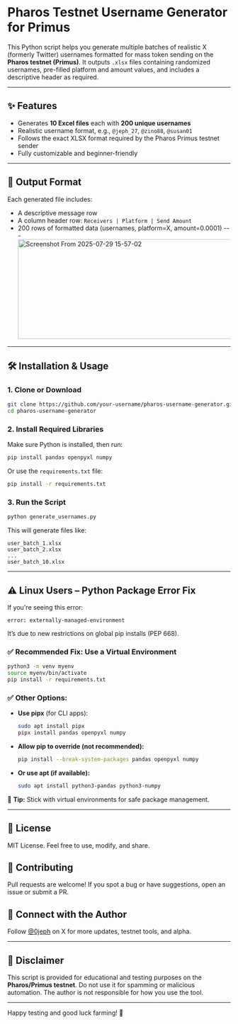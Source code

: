 # Pharos Testnet Username Generator for Primus

This Python script helps you generate multiple batches of realistic X (formerly Twitter) usernames formatted for mass token sending on the **Pharos testnet (Primus)**. It outputs `.xlsx` files containing randomized usernames, pre-filled platform and amount values, and includes a descriptive header as required.

---

## ✨ Features
- Generates **10 Excel files** each with **200 unique usernames**
- Realistic username format, e.g., `@jeph_27`, `@zino88`, `@susan01`
- Follows the exact XLSX format required by the Pharos Primus testnet sender
- Fully customizable and beginner-friendly

---

## 📂 Output Format
Each generated file includes:
- A descriptive message row
- A column header row: `Receivers | Platform | Send Amount`
- 200 rows of formatted data (usernames, platform=X, amount=0.0001)
 ---<img width="786" height="225" alt="Screenshot From 2025-07-29 15-57-02" src="https://github.com/user-attachments/assets/4b0545ca-607a-4d54-adb4-bd6339be856d" />
  

---

## 🛠 Installation & Usage

### 1. Clone or Download
```bash
git clone https://github.com/your-username/pharos-username-generator.git
cd pharos-username-generator
```

### 2. Install Required Libraries
Make sure Python is installed, then run:

```bash
pip install pandas openpyxl numpy
```

Or use the `requirements.txt` file:

```bash
pip install -r requirements.txt
```

### 3. Run the Script
```bash
python generate_usernames.py
```
This will generate files like:
```
user_batch_1.xlsx
user_batch_2.xlsx
...
user_batch_10.xlsx
```

---

## ⚠️ Linux Users – Python Package Error Fix
If you're seeing this error:

```
error: externally-managed-environment
```
It’s due to new restrictions on global pip installs (PEP 668).

### ✅ Recommended Fix: Use a Virtual Environment
```bash
python3 -m venv myenv
source myenv/bin/activate
pip install -r requirements.txt
```

### ✅ Other Options:
- **Use pipx** (for CLI apps):
  ```bash
  sudo apt install pipx
  pipx install pandas openpyxl numpy
  ```
- **Allow pip to override (not recommended):**
  ```bash
  pip install --break-system-packages pandas openpyxl numpy
  ```
- **Or use apt (if available):**
  ```bash
  sudo apt install python3-pandas python3-numpy
  ```

🧠 **Tip:** Stick with virtual environments for safe package management.

---

## 📜 License
MIT License. Feel free to use, modify, and share.

## 🤝 Contributing
Pull requests are welcome! If you spot a bug or have suggestions, open an issue or submit a PR.

## 📣 Connect with the Author
Follow [@0jeph](https://x.com/0jeph) on X for more updates, testnet tools, and alpha.

---

## 🚨 Disclaimer
This script is provided for educational and testing purposes on the **Pharos/Primus testnet**. Do not use it for spamming or malicious automation. The author is not responsible for how you use the tool.

---

Happy testing and good luck farming! 🚀


